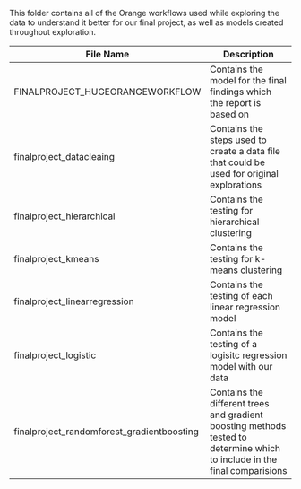 This folder contains all of the Orange workflows used while exploring the data to understand it better for our final project, as well as models created throughout exploration. 

| File Name | Description |
|----------|--------------|
| FINALPROJECT_HUGEORANGEWORKFLOW | Contains the model for the final findings which the report is based on |
| finalproject_datacleaing | Contains the steps used to create a data file that could be used for original explorations |
| finalproject_hierarchical | Contains the testing for hierarchical clustering |
| finalproject_kmeans | Contains the testing for k-means clustering |
| finalproject_linearregression | Contains the testing of each linear regression model |
| finalproject_logistic | Contains the testing of a logisitc regression model with our data |
| finalproject_randomforest_gradientboosting | Contains the different trees and gradient boosting methods tested to determine which to include in the final comparisions |
